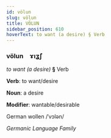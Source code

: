 ```yaml
---
id: völun
slug: völun
title: VÖLUN
sidebar_position: 610
hoverText: to want (a desire) § Verb
---
```


### völun&emsp;<span kind="abugida">ɤıʓ̃ʃ</span>

*to want (a desire)* **§** Verb

**Verb**: to want/desire

**Noun**: a desire

**Modifier**: wantable/desirable

German wollen /ˈvɔlən/

*Germanic Language Family*